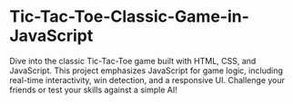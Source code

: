 # Tic-Tac-Toe-Classic-Game-in-JavaScript
Dive into the classic Tic-Tac-Toe game built with HTML, CSS, and JavaScript. This project emphasizes JavaScript for game logic, including real-time interactivity, win detection, and a responsive UI. Challenge your friends or test your skills against a simple AI!
